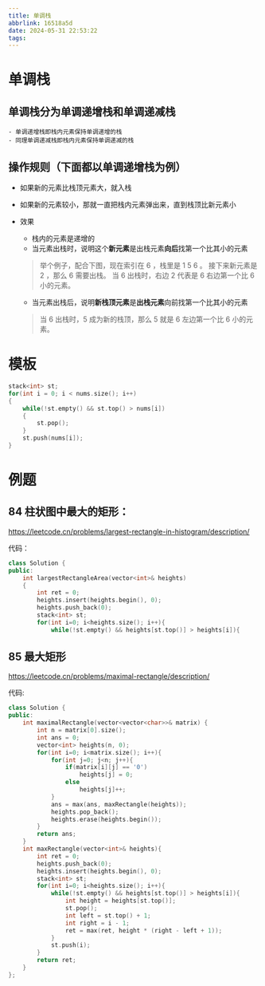 ```yaml
---
title: 单调栈
abbrlink: 16518a5d
date: 2024-05-31 22:53:22
tags:
---
```

# 单调栈
## 单调栈分为单调递增栈和单调递减栈
    - 单调递增栈即栈内元素保持单调递增的栈
    - 同理单调递减栈即栈内元素保持单调递减的栈
## 操作规则（下面都以单调递增栈为例）
- 如果新的元素比栈顶元素大，就入栈
- 如果新的元素较小，那就一直把栈内元素弹出来，直到栈顶比新元素小

- 效果
    - 栈内的元素是递增的
    - 当元素出栈时，说明这个**新元素**是出栈元素**向后**找第一个比其小的元素
    >   举个例子，配合下图，现在索引在 6 ，栈里是 1 5 6 。
    > 	接下来新元素是 2 ，那么 6 需要出栈。
    > 	当 6 出栈时，右边 2 代表是 6 右边第一个比 6 小的元素。

    - 当元素出栈后，说明**新栈顶元素**是**出栈元素**向前找第一个比其小的元素
    > 当 6 出栈时，5 成为新的栈顶，那么 5 就是 6 左边第一个比 6 小的元素。

# 模板

```C++
stack<int> st;
for(int i = 0; i < nums.size(); i++)
{
	while(!st.empty() && st.top() > nums[i])
	{
		st.pop();
	}
	st.push(nums[i]);
}

```

# 例题
## 84 柱状图中最大的矩形：
https://leetcode.cn/problems/largest-rectangle-in-histogram/description/

代码：
```C++
class Solution {
public:
    int largestRectangleArea(vector<int>& heights)
    {
        int ret = 0;
        heights.insert(heights.begin(), 0);
        heights.push_back(0);
        stack<int> st;
        for(int i=0; i<heights.size(); i++){
            while(!st.empty() && heights[st.top()] > heights[i]){ 


```

## 85 最大矩形
https://leetcode.cn/problems/maximal-rectangle/description/

代码:
```C++
class Solution {
public:
    int maximalRectangle(vector<vector<char>>& matrix) {
        int n = matrix[0].size();
        int ans = 0;
        vector<int> heights(n, 0);
        for(int i=0; i<matrix.size(); i++){
            for(int j=0; j<n; j++){
                if(matrix[i][j] == '0')
                    heights[j] = 0;
                else
                    heights[j]++;
            }
            ans = max(ans, maxRectangle(heights));
            heights.pop_back();
            heights.erase(heights.begin());
        }
        return ans;
    }
    int maxRectangle(vector<int>& heights){
        int ret = 0;
        heights.push_back(0);
        heights.insert(heights.begin(), 0);
        stack<int> st;
        for(int i=0; i<heights.size(); i++){
            while(!st.empty() && heights[st.top()] > heights[i]){
                int height = heights[st.top()];
                st.pop();
                int left = st.top() + 1;
                int right = i - 1;
                ret = max(ret, height * (right - left + 1));
            }
            st.push(i);
        }
        return ret;
    }
};
```
  